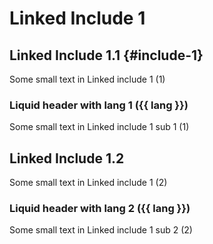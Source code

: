 # Linked Include 1

## Linked Include 1.1 {#include-1}
Some small text in Linked include 1 (1)

### Liquid header with lang 1 ({{ lang }})
Some small text in Linked include 1 sub 1 (1)

## Linked Include 1.2
Some small text in Linked include 1 (2)

### Liquid header with lang 2 ({{ lang }})
Some small text in Linked include 1 sub 2 (2)